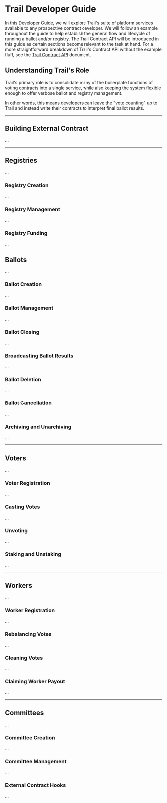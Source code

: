 # Trail Developer Guide

In this Developer Guide, we will explore Trail's suite of platform services available to any prospective contract developer. We will follow an example throughout the guide to help establish the general flow and lifecycle of running a ballot and/or registry. The Trail Contract API will be introduced in this guide as certain sections become relevant to the task at hand. For a more straightforward breakdown of Trail's Contract API without the example fluff, see the [Trail Contract API](ContractAPI.md) document.

## Understanding Trail's Role

Trail's primary role is to consolidate many of the boilerplate functions of voting contracts into a single service, while also keeping the system flexible enough to offer verbose ballot and registry management. 

In other words, this means developers can leave the "vote counting" up to Trail and instead write their contracts to interpret final ballot results. 

-----

## Building External Contract

...

-----

## Registries

...

### Registry Creation

...

### Registry Management

...

### Registry Funding

...

## Ballots

...

### Ballot Creation

...

### Ballot Management

...

### Ballot Closing

...

### Broadcasting Ballot Results

...

### Ballot Deletion

...

### Ballot Cancellation

...

### Archiving and Unarchiving

...

-----

## Voters

...

### Voter Registration

...

### Casting Votes

...

### Unvoting

...

### Staking and Unstaking

...

-----

## Workers

...

### Worker Registration

...

### Rebalancing Votes

...

### Cleaning Votes

...

### Claiming Worker Payout

...

-----

## Committees

...

### Committee Creation

...

### Committee Management

...

### External Contract Hooks

...
